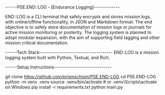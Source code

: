 ------PSE.END::LOG - [Endurance Logging]-------------

END::LOG is a CLI terminal that safely encrypts and stores mission logs, with online/offline functionality, in JSON and Markdown format.
The end objective is to safely store documentation of mission logs or journals for active mission monitoring or posterity.
The logging system is planned to adopt modular expansion, with the aim of supporting field tagging and other mission critical documentation.


------Tech Stack------------------------------------- 
END::LOG is a mission logging system built with Python, Textual, and Rich.



------Setup Instructions-----------------------------

git clone https://github.com/prismschism/PSE.END-LOG
cd PSE.END-LOG
python -m venv .venv
source .venv/bin/activate      # or .venv\Scripts\activate on Windows
pip install -r requirements.txt
python main.py